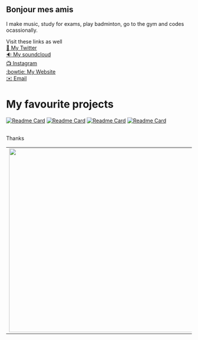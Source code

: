 ## Bonjour mes amis

I make music, study for exams, play badminton, go to the gym and codes ocassionally.

Visit these links as well
<br>[:baby_chick: My Twitter](https://twitter.com/ad1unn1)
<br>[:sound: My soundcloud](https://soundcloud.com/user-803509413)
<br>[:tv: Instagram](https://instagram.com/adiunniistaken)
<br>[:bowtie: My Website](https://adiunni.tech)
<br>[:envelope: Email](mailto:adiunni@hotmail.com)



<table>
<tr>
<td><img src="https://github-readme-stats.vercel.app/api?username=CharieBlastX7&show_icons=true&theme=dark" width="500"></td>
<td><img src="https://github-readme-stats.vercel.app/api/top-langs/?username=CharieBlastX7&show_icons=true&theme=dark&langs_count=8" /></td>
</tr>

# My favourite projects
[![Readme Card](https://github-readme-stats.vercel.app/api/pin/?username=CharieBlastX7&repo=logic_audio-files)](https://github.com/CharieBlastX7/logic_audio-files)
[![Readme Card](https://github-readme-stats.vercel.app/api/pin/?username=rgab1508&repo=OpenStore)](https://github.com/rgab1508/OpenStore)
[![Readme Card](https://github-readme-stats.vercel.app/api/pin/?username=rgab1508&repo=ETAMAX-22)](https://github.com/rgab1508/ETAMAX-22)
[![Readme Card](https://github-readme-stats.vercel.app/api/pin/?username=rgab1508&repo=FACES-21)](https://github.com/rgab1508/FACES-21)

<br>
Thanks  
